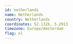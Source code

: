 ```yaml
---
id: netherlands
name: Netherlands
country: Netherlands
coordinates: 52.1326, 5.2913
timezone: Europe/Amsterdam
flag: nl
---
```

